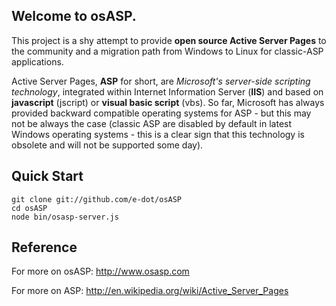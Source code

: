 ## Welcome to osASP. 

This project is a shy attempt to provide **open source Active Server Pages** to the community and a migration path from Windows to Linux for classic-ASP applications.

Active Server Pages, **ASP** for short, are _Microsoft's server-side scripting technology_, integrated within Internet Information Server (**IIS**) and based on **javascript** (jscript) or **visual basic script** (vbs). So far, Microsoft has always provided backward compatible operating systems for ASP - but this may not be always the case (classic ASP are disabled by default in latest Windows operating systems - this is a clear sign that this technology is obsolete and will not be supported some day).

## Quick Start
    git clone git://github.com/e-dot/osASP
    cd osASP
    node bin/osasp-server.js

## Reference  
For more on osASP:
   http://www.osasp.com

For more on ASP:
   http://en.wikipedia.org/wiki/Active_Server_Pages

